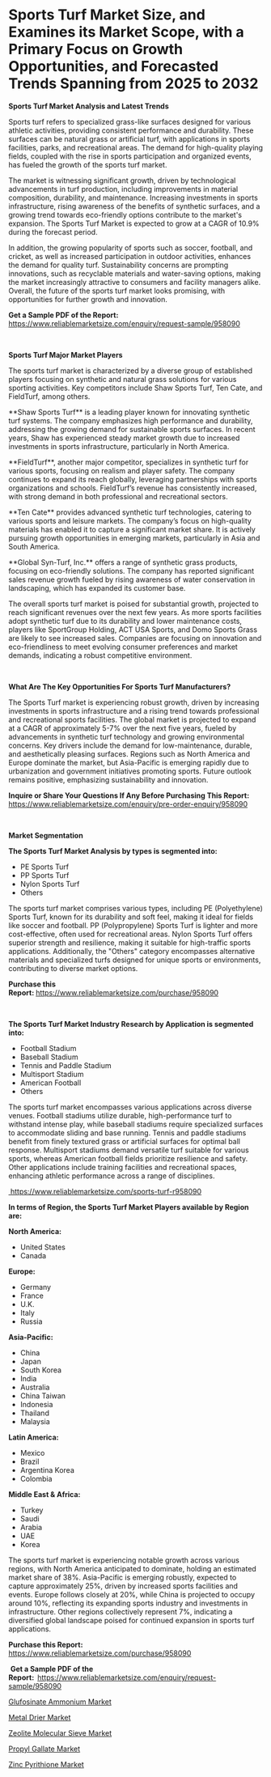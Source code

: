 <p><h1>Sports Turf Market Size, and Examines its Market Scope, with a Primary Focus on Growth Opportunities, and Forecasted Trends Spanning from 2025 to 2032</h1></p><p><strong>Sports Turf Market Analysis and Latest Trends</strong></p>
<p><p>Sports turf refers to specialized grass-like surfaces designed for various athletic activities, providing consistent performance and durability. These surfaces can be natural grass or artificial turf, with applications in sports facilities, parks, and recreational areas. The demand for high-quality playing fields, coupled with the rise in sports participation and organized events, has fueled the growth of the sports turf market.</p><p>The market is witnessing significant growth, driven by technological advancements in turf production, including improvements in material composition, durability, and maintenance. Increasing investments in sports infrastructure, rising awareness of the benefits of synthetic surfaces, and a growing trend towards eco-friendly options contribute to the market's expansion. The Sports Turf Market is expected to grow at a CAGR of 10.9% during the forecast period. </p><p>In addition, the growing popularity of sports such as soccer, football, and cricket, as well as increased participation in outdoor activities, enhances the demand for quality turf. Sustainability concerns are prompting innovations, such as recyclable materials and water-saving options, making the market increasingly attractive to consumers and facility managers alike. Overall, the future of the sports turf market looks promising, with opportunities for further growth and innovation.</p></p>
<p><strong>Get a Sample PDF of the Report:&nbsp;</strong> <a href="https://www.reliablemarketsize.com/enquiry/request-sample/958090?utm_campaign=1999&utm_medium=2&utm_source=Github&utm_content=ia&utm_term=31032025&utm_id=sports-turf">https://www.reliablemarketsize.com/enquiry/request-sample/958090</a></p>
<p>&nbsp;</p>
<p><strong>Sports Turf Major Market Players</strong></p>
<p><p>The sports turf market is characterized by a diverse group of established players focusing on synthetic and natural grass solutions for various sporting activities. Key competitors include Shaw Sports Turf, Ten Cate, and FieldTurf, among others.</p><p>**Shaw Sports Turf** is a leading player known for innovating synthetic turf systems. The company emphasizes high performance and durability, addressing the growing demand for sustainable sports surfaces. In recent years, Shaw has experienced steady market growth due to increased investments in sports infrastructure, particularly in North America.</p><p>**FieldTurf**, another major competitor, specializes in synthetic turf for various sports, focusing on realism and player safety. The company continues to expand its reach globally, leveraging partnerships with sports organizations and schools. FieldTurf’s revenue has consistently increased, with strong demand in both professional and recreational sectors.</p><p>**Ten Cate** provides advanced synthetic turf technologies, catering to various sports and leisure markets. The company’s focus on high-quality materials has enabled it to capture a significant market share. It is actively pursuing growth opportunities in emerging markets, particularly in Asia and South America.</p><p>**Global Syn-Turf, Inc.** offers a range of synthetic grass products, focusing on eco-friendly solutions. The company has reported significant sales revenue growth fueled by rising awareness of water conservation in landscaping, which has expanded its customer base.</p><p>The overall sports turf market is poised for substantial growth, projected to reach significant revenues over the next few years. As more sports facilities adopt synthetic turf due to its durability and lower maintenance costs, players like SportGroup Holding, ACT USA Sports, and Domo Sports Grass are likely to see increased sales. Companies are focusing on innovation and eco-friendliness to meet evolving consumer preferences and market demands, indicating a robust competitive environment.</p></p>
<p>&nbsp;</p>
<p><strong>What Are The Key Opportunities For Sports Turf Manufacturers?</strong></p>
<p><p>The Sports Turf market is experiencing robust growth, driven by increasing investments in sports infrastructure and a rising trend towards professional and recreational sports facilities. The global market is projected to expand at a CAGR of approximately 5-7% over the next five years, fueled by advancements in synthetic turf technology and growing environmental concerns. Key drivers include the demand for low-maintenance, durable, and aesthetically pleasing surfaces. Regions such as North America and Europe dominate the market, but Asia-Pacific is emerging rapidly due to urbanization and government initiatives promoting sports. Future outlook remains positive, emphasizing sustainability and innovation.</p></p>
<p><strong>Inquire or Share Your Questions If Any Before Purchasing This Report:</strong> <a href="https://www.reliablemarketsize.com/enquiry/pre-order-enquiry/958090?utm_campaign=1999&utm_medium=2&utm_source=Github&utm_content=ia&utm_term=31032025&utm_id=sports-turf">https://www.reliablemarketsize.com/enquiry/pre-order-enquiry/958090</a></p>
<p>&nbsp;</p>
<p><strong>Market Segmentation</strong></p>
<p><strong>The Sports Turf Market Analysis by types is segmented into:</strong></p>
<p><ul><li>PE Sports Turf</li><li>PP Sports Turf</li><li>Nylon Sports Turf</li><li>Others</li></ul></p>
<p><p>The sports turf market comprises various types, including PE (Polyethylene) Sports Turf, known for its durability and soft feel, making it ideal for fields like soccer and football. PP (Polypropylene) Sports Turf is lighter and more cost-effective, often used for recreational areas. Nylon Sports Turf offers superior strength and resilience, making it suitable for high-traffic sports applications. Additionally, the "Others" category encompasses alternative materials and specialized turfs designed for unique sports or environments, contributing to diverse market options.</p></p>
<p><strong>Purchase this Report:&nbsp;</strong><a href="https://www.reliablemarketsize.com/purchase/958090?utm_campaign=1999&utm_medium=2&utm_source=Github&utm_content=ia&utm_term=31032025&utm_id=sports-turf">https://www.reliablemarketsize.com/purchase/958090</a></p>
<p>&nbsp;</p>
<p><strong>The Sports Turf Market Industry Research by Application is segmented into:</strong></p>
<p><ul><li>Football Stadium</li><li>Baseball Stadium</li><li>Tennis and Paddle Stadium</li><li>Multisport Stadium</li><li>American Football</li><li>Others</li></ul></p>
<p><p>The sports turf market encompasses various applications across diverse venues. Football stadiums utilize durable, high-performance turf to withstand intense play, while baseball stadiums require specialized surfaces to accommodate sliding and base running. Tennis and paddle stadiums benefit from finely textured grass or artificial surfaces for optimal ball response. Multisport stadiums demand versatile turf suitable for various sports, whereas American football fields prioritize resilience and safety. Other applications include training facilities and recreational spaces, enhancing athletic performance across a range of disciplines.</p></p>
<p><a href="https://www.reliablemarketsize.com/sports-turf-r958090?utm_campaign=1999&utm_medium=2&utm_source=Github&utm_content=ia&utm_term=31032025&utm_id=sports-turf">&nbsp;https://www.reliablemarketsize.com/sports-turf-r958090</a></p>
<p><strong>In terms of Region, the Sports Turf Market Players available by Region are:</strong></p>
<p>
    <p> <strong> North America: </strong>
        <ul>
            <li>United States</li>
            <li>Canada</li>
        </ul>
        </p> 
    <p> <strong> Europe: </strong>
        <ul>
            <li>Germany</li>
            <li>France</li>
            <li>U.K.</li>
            <li>Italy</li>
            <li>Russia</li>
        </ul>
        </p> 
    <p> <strong> Asia-Pacific: </strong>
        <ul>
            <li>China</li>
            <li>Japan</li>
            <li>South Korea</li>
            <li>India</li>
            <li>Australia</li>
            <li>China Taiwan</li>
            <li>Indonesia</li>
            <li>Thailand</li>
            <li>Malaysia</li>
        </ul>
        </p> 
    <p> <strong> Latin America: </strong>
        <ul>
            <li>Mexico</li>
            <li>Brazil</li>
            <li>Argentina Korea</li>
            <li>Colombia</li>
        </ul>
        </p> 
    <p> <strong> Middle East & Africa: </strong>
        <ul>
            <li>Turkey</li>
            <li>Saudi</li>
            <li>Arabia</li>
            <li>UAE</li>
            <li>Korea</li>
        </ul>
    </p>
    </p>
<p><p>The sports turf market is experiencing notable growth across various regions, with North America anticipated to dominate, holding an estimated market share of 38%. Asia-Pacific is emerging robustly, expected to capture approximately 25%, driven by increased sports facilities and events. Europe follows closely at 20%, while China is projected to occupy around 10%, reflecting its expanding sports industry and investments in infrastructure. Other regions collectively represent 7%, indicating a diversified global landscape poised for continued expansion in sports turf applications.</p></p>
<p><strong>Purchase this Report: </strong><a href="https://www.reliablemarketsize.com/purchase/958090?utm_campaign=1999&utm_medium=2&utm_source=Github&utm_content=ia&utm_term=31032025&utm_id=sports-turf">https://www.reliablemarketsize.com/purchase/958090</a></p>
<p>&nbsp;<strong>Get a Sample PDF of the Report:&nbsp;&nbsp;</strong><a href="https://www.reliablemarketsize.com/enquiry/request-sample/958090?utm_campaign=1999&utm_medium=2&utm_source=Github&utm_content=ia&utm_term=31032025&utm_id=sports-turf">https://www.reliablemarketsize.com/enquiry/request-sample/958090</a></p>
<p><strong></strong></p>
<p><p><a href="https://github.com/erkidrhoy/Market-Research-Report-List-1/blob/main/glufosinate-ammonium-market.md?utm_campaign=1999&utm_medium=2&utm_source=Github&utm_content=ia&utm_term=31032025&utm_id=sports-turf">Glufosinate Ammonium Market</a></p><p><a href="https://github.com/irisadoranrx/Market-Research-Report-List-1/blob/main/metal-drier-market.md?utm_campaign=1999&utm_medium=2&utm_source=Github&utm_content=ia&utm_term=31032025&utm_id=sports-turf">Metal Drier Market</a></p><p><a href="https://github.com/roffefaith6l/Market-Research-Report-List-1/blob/main/zeolite-molecular-sieve-market.md?utm_campaign=1999&utm_medium=2&utm_source=Github&utm_content=ia&utm_term=31032025&utm_id=sports-turf">Zeolite Molecular Sieve Market</a></p><p><a href="https://github.com/semenbobbaxu/Market-Research-Report-List-1/blob/main/propyl-gallate-market.md?utm_campaign=1999&utm_medium=2&utm_source=Github&utm_content=ia&utm_term=31032025&utm_id=sports-turf">Propyl Gallate Market</a></p><p><a href="https://github.com/suzorfazlikb/Market-Research-Report-List-1/blob/main/zinc-pyrithione-market.md?utm_campaign=1999&utm_medium=2&utm_source=Github&utm_content=ia&utm_term=31032025&utm_id=sports-turf">Zinc Pyrithione Market</a></p></p>